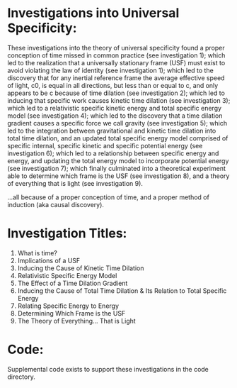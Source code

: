 # Investigations into Universal Specificity:
These investigations into the theory of universal specificity found a proper conception of time missed in common practice (see investigation 1); which led to the realization that a universally stationary frame (USF) must exist to avoid violating the law of identity (see investigation 1); which led to the discovery that for any inertial reference frame the average effective speed of light, c0, is equal in all directions, but less than or equal to c, and only appears to be c because of time dilation (see investigation 2); which led to inducing that specific work causes kinetic time dilation (see investigation 3); which led to a relativistic specific kinetic energy and total specific energy model (see investigation 4); which led to the discovery that a time dilation gradient causes a specific force we call gravity (see investigation 5); which led to the integration between gravitational and kinetic time dilation into total time dilation, and an updated total specific energy model comprised of specific internal, specific kinetic and specific potential energy (see investigation 6); which led to a relationship between specific energy and energy, and updating the total energy model to incorporate potential energy (see investigation 7); which finally culminated into a theoretical experiment able to determine which frame is the USF (see investigation 8), and a theory of everything that is light (see investigation 9).

...all because of a proper conception of time, and a proper method of induction (aka causal discovery).

# Investigation Titles:
1. What is time?
2. Implications of a USF
3. Inducing the Cause of Kinetic Time Dilation
4. Relativistic Specific Energy Model
5. The Effect of a Time Dilation Gradient
6. Inducing the Cause of Total Time Dilation & Its Relation to Total Specific Energy
7. Relating Specific Energy to Energy
8. Determining Which Frame is the USF
9. The Theory of Everything... That is Light

# Code:
Supplemental code exists to support these investigations in the code directory.

